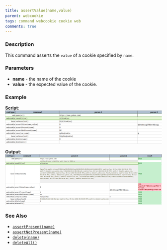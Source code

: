 ```yaml
---
title: assertValue(name,value)
parent: webcookie
tags: command webcookie cookie web
comments: true
---
```



### Description
This command asserts the `value` of a cookie specified by `name`.


### Parameters
- **name** \- the name of the cookie
- **value** \- the expected value of the cookie.


### Example
**Script**:<br/>
![](image/assertValue_01.png)

**Output**:<br/>
![](image/assertValue_02.png)


### See Also
- [`assertPresent(name)`](assertPresent(name))
- [`assertNotPresent(name)`](assertNotPresent(name))
- [`delete(name)`](delete(name))
- [`deleteAll()`](deleteAll())
